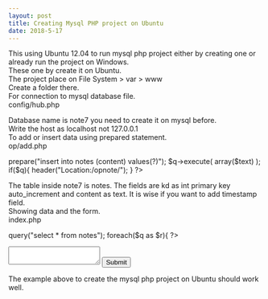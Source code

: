 ```yaml
---
layout: post
title: Creating Mysql PHP project on Ubuntu
date: 2018-5-17
---
```

This using Ubuntu 12.04 to run mysql php project either by creating one or already run the project on Windows.  
These one by create it on Ubuntu.  
The project place on File System > var > www  
Create a folder there.  
For connection to mysql database file.  
config/hub.php  
<?php  
$hub = new PDO('mysql:host=localhost;
dbname=note7;charset=utf8;',
'root', 'thepswrd');  
?>  
Database name is note7 you need to create it on mysql before.  
Write the host as localhost not 127.0.0.1  
To add or insert data using prepared statement.  
op/add.php  
<?php  
$text = $_POST['text'];  

include "../config/hub.php";  

$q = $hub->prepare("insert into notes (content) values(?)");  
$q->execute( array($text) );  

if($q){  
header("Location:/opnote/");  
}  
?>  
The table inside note7 is notes. The fields are kd as int primary key auto_increment and content as text. It is wise if you want to add timestamp field.  
Showing data and the form.  
index.php  
<?php  
include "config/hub.php";  
$q = $hub->query("select * from notes");  

foreach($q as $r){ ?>  
<p>
<?php echo nl2br( $r['content'] ); ?>
</p>

<?php  
}  
?>  
<form method='POST' action='op/add.php'>  
	<textarea name='text'></textarea>  
	<input type='submit'>  
</form>  
The example above to create the mysql php project on Ubuntu should work well.
